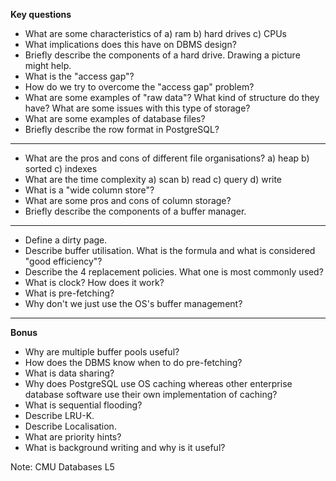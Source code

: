 __Key questions__

- What are some characteristics of 
a) ram
b) hard drives
c) CPUs
- What implications does this have on DBMS design?
- Briefly describe the components of a hard drive. Drawing a picture might help.
- What is the "access gap"?
- How do we try to overcome the "access gap" problem?
- What are some examples of "raw data"? What kind of structure do they have? What are some issues with this type of storage?
- What are some examples of database files?
- Briefly describe the row format in PostgreSQL?
---
- What are the pros and cons of different file organisations?
a) heap
b) sorted
c) indexes
- What are the time complexity
a) scan
b) read
c) query
d) write
- What is a "wide column store"?
- What are some pros and cons of column storage?
- Briefly describe the components of a buffer manager.
---
- Define a dirty page.
- Describe buffer utilisation. What is the formula and what is considered "good efficiency"?
- Describe the 4 replacement policies. What one is most commonly used?
- What is clock? How does it work?
- What is pre-fetching?
- Why don't we just use the OS's buffer management?
---

__Bonus__

- Why are multiple buffer pools useful?
- How does the DBMS know when to do pre-fetching?
- What is data sharing?
- Why does PostgreSQL use OS caching whereas other enterprise database software use their own implementation of caching?
- What is sequential flooding?
- Describe LRU-K.
- Describe Localisation.
- What are priority hints?
- What is background writing and why is it useful?

Note: CMU Databases L5